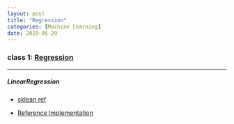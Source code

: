 ```yaml
---
layout: post
title: "Regression"
categories: [Machine Learning]
date: 2019-05-29
---
```


### class 1: [Regression](http://speech.ee.ntu.edu.tw/~tlkagk/courses/ML_2017/Lecture/Regression.pdf)

---

<h5>LinearRegression</h5>

- [sklean ref](https://scikit-learn.org/stable/modules/linear_model.html#ordinary-least-squares)

- [Reference Implementation](http://localhost:8888/notebooks/LR.ipynb)

